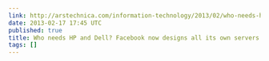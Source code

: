 ```yaml
---
link: http://arstechnica.com/information-technology/2013/02/who-needs-hp-and-dell-facebook-now-designs-all-its-own-servers/
date: 2013-02-17 17:45 UTC
published: true
title: Who needs HP and Dell? Facebook now designs all its own servers | Ars Technica
tags: []
---
```



